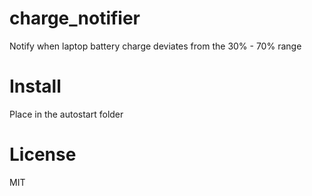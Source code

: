 # charge_notifier
Notify when laptop battery charge deviates from the 30% - 70% range

# Install
Place in the autostart folder

# License
MIT
